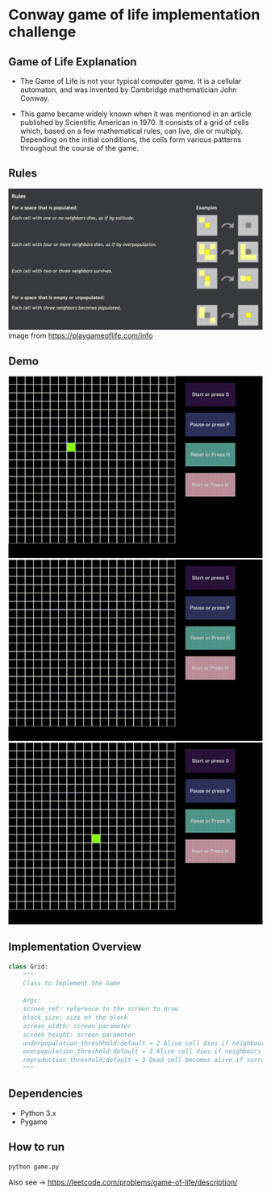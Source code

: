 # Conway game of life implementation challenge

## Game of Life Explanation

- The Game of Life is not your typical computer game. It is a cellular automaton, and was invented by Cambridge mathematician John Conway.

- This game became widely known when it was mentioned in an article published by Scientific American in 1970. It consists of a grid of cells which, based on a few mathematical rules, can live, die or multiply. Depending on the initial conditions, the cells form various patterns throughout the course of the game.

## Rules

![Rules](Data/image.png)
image from https://playgameoflife.com/info

## Demo

![Demo1](Data/D1.gif) ![Demo2](Data/D3.gif) ![Demo3](Data/D2.gif)

## Implementation Overview
```python
class Grid:
    """
    Class to Implement the Game
    
    Args:
    screen_ref: reference to the screen to draw
    block_size: size of the block
    screen_width: screen parameter
    screen_height: screen parameter
    underpopulation_threshhold:default = 2 Alive cell dies if neighbours less than this threshold(exclusive)
    overpopulation_threshold:default = 3 Alive cell dies if neighbours more than this threshold(exclusive)
    reproduction_threshold:default = 3 Dead cell becomes alive if surrounded by exactly this number of cells
    """
```
## Dependencies
- Python 3.x
- Pygame

## How to run
```bash
python game.py
```

Also see -> https://leetcode.com/problems/game-of-life/description/
